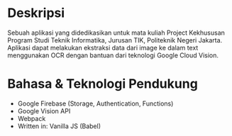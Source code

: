 # Deskripsi
Sebuah aplikasi yang didedikasikan untuk mata kuliah Project Kekhususan Program Studi Teknik Informatika,
Jurusan TIK, Politeknik Negeri Jakarta. Aplikasi dapat melakukan ekstraksi data dari image ke dalam text menggunakan
OCR dengan bantuan dari teknologi Google Cloud Vision.

# Bahasa & Teknologi Pendukung
* Google Firebase (Storage, Authentication, Functions)
* Google Vision API
* Webpack
* Written in: Vanilla JS (Babel)

